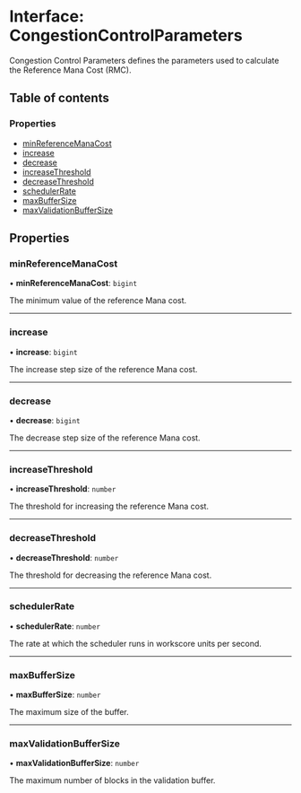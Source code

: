 # Interface: CongestionControlParameters

Congestion Control Parameters defines the parameters used to calculate the Reference Mana Cost (RMC).

## Table of contents

### Properties

- [minReferenceManaCost](CongestionControlParameters.md#minreferencemanacost)
- [increase](CongestionControlParameters.md#increase)
- [decrease](CongestionControlParameters.md#decrease)
- [increaseThreshold](CongestionControlParameters.md#increasethreshold)
- [decreaseThreshold](CongestionControlParameters.md#decreasethreshold)
- [schedulerRate](CongestionControlParameters.md#schedulerrate)
- [maxBufferSize](CongestionControlParameters.md#maxbuffersize)
- [maxValidationBufferSize](CongestionControlParameters.md#maxvalidationbuffersize)

## Properties

### minReferenceManaCost

• **minReferenceManaCost**: `bigint`

The minimum value of the reference Mana cost.

___

### increase

• **increase**: `bigint`

The increase step size of the reference Mana cost.

___

### decrease

• **decrease**: `bigint`

The decrease step size of the reference Mana cost.

___

### increaseThreshold

• **increaseThreshold**: `number`

The threshold for increasing the reference Mana cost.

___

### decreaseThreshold

• **decreaseThreshold**: `number`

The threshold for decreasing the reference Mana cost.

___

### schedulerRate

• **schedulerRate**: `number`

The rate at which the scheduler runs in workscore units per second.

___

### maxBufferSize

• **maxBufferSize**: `number`

The maximum size of the buffer.

___

### maxValidationBufferSize

• **maxValidationBufferSize**: `number`

The maximum number of blocks in the validation buffer.
